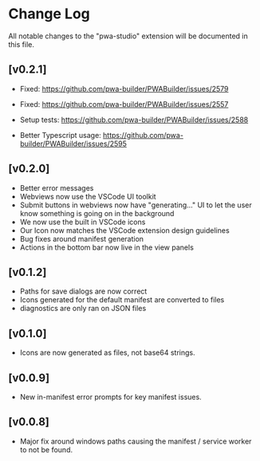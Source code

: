 # Change Log

All notable changes to the "pwa-studio" extension will be documented in this file.

## [v0.2.1]

- Fixed: https://github.com/pwa-builder/PWABuilder/issues/2579
- Fixed: https://github.com/pwa-builder/PWABuilder/issues/2557

- Setup tests: https://github.com/pwa-builder/PWABuilder/issues/2588
- Better Typescript usage: https://github.com/pwa-builder/PWABuilder/issues/2595

## [v0.2.0]

- Better error messages
- Webviews now use the VSCode UI toolkit
- Submit buttons in webviews now have "generating..." UI to let the user know something is going on in the background
- We now use the built in VSCode icons
- Our Icon now matches the VSCode extension design guidelines
- Bug fixes around manifest generation
- Actions in the bottom bar now live in the view panels

## [v0.1.2]

- Paths for save dialogs are now correct
- Icons generated for the default manifest are converted to files
- diagnostics are only ran on JSON files

## [v0.1.0]

- Icons are now generated as files, not base64 strings.

## [v0.0.9]

- New in-manifest error prompts for key manifest issues.

## [v0.0.8]

- Major fix around windows paths causing the manifest / service worker to not be found.
